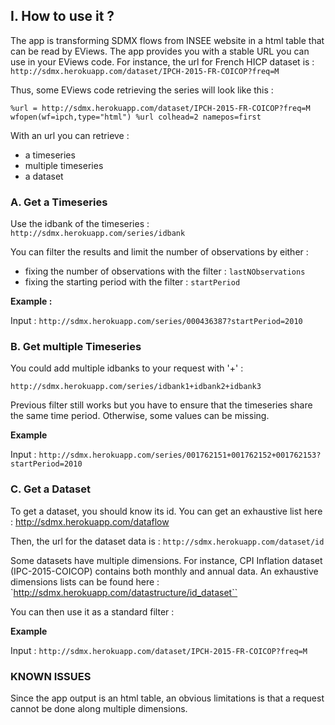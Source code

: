 ## I. How to use it ?
The app is transforming SDMX flows from INSEE website in a html table that can be read by EViews. The app provides you with a stable URL you can use in your EViews code.
For instance, the url for French HICP dataset is :
`http://sdmx.herokuapp.com/dataset/IPCH-2015-FR-COICOP?freq=M`

Thus, some EViews code retrieving the series will look like this :

`%url = http://sdmx.herokuapp.com/dataset/IPCH-2015-FR-COICOP?freq=M`
`wfopen(wf=ipch,type="html") %url colhead=2 namepos=first`

With an url you can retrieve :
* a timeseries
* multiple timeseries
* a dataset


### A. Get a Timeseries 
Use the idbank of the timeseries :
`http://sdmx.herokuapp.com/series/idbank`

You can filter the results and limit the number of observations by either :
* fixing the number of observations with the filter : `lastNObservations`
* fixing the starting period with the filter : `startPeriod`

**Example :**

Input : `http://sdmx.herokuapp.com/series/000436387?startPeriod=2010`

### B. Get multiple Timeseries 
You could add multiple idbanks to your request with '+' :

`http://sdmx.herokuapp.com/series/idbank1+idbank2+idbank3`

Previous filter still works but you have to ensure that the timeseries share the same time period. Otherwise, some values can be missing.

**Example**

Input : `http://sdmx.herokuapp.com/series/001762151+001762152+001762153?startPeriod=2010`

### C. Get a Dataset
To get a dataset, you should know its id. You can get an exhaustive list here : http://sdmx.herokuapp.com/dataflow

Then, the url for the dataset data is :
`http://sdmx.herokuapp.com/dataset/id`

Some datasets have multiple dimensions. For instance, CPI Inflation dataset (IPC-2015-COICOP) contains both monthly and annual data. An exhaustive dimensions lists can be found here : `http://sdmx.herokuapp.com/datastructure/id_dataset``

You can then use it as a standard filter :

**Example**

Input : `http://sdmx.herokuapp.com/dataset/IPCH-2015-FR-COICOP?freq=M`

### KNOWN ISSUES
Since the app output is an html table, an obvious limitations is that a request cannot be done along multiple dimensions.

